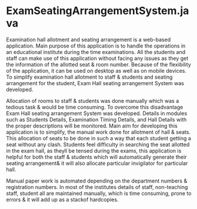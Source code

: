 # ExamSeatingArrangementSystem.java
Examination hall allotment and seating arrangement is a web-based application. Main purpose of this application is to handle the operations in an educational institute during the time examinations. All the students and staff can make use of this application without facing any issues as they get the information of the allotted seat & room number. Because of the flexibility of the application, it can be used on desktop as well as on mobile devices. To simplify examination hall allotment to staff & students and seating arrangement for the student, Exam Hall seating arrangement System was developed.

Allocation of rooms to staff & students was done manually which was a tedious task & would be time consuming. To overcome this disadvantage Exam Hall seating arrangement System was developed. Details in modules such as Students Details, Examination Timing Details, and Hall Details with the proper descriptions will be monitored. Main aim for developing this application is to simplify, the manual work done for allotment of hall & seats. This allocation of seats to be done in such a way that each student getting a seat without any clash. Students feel difficulty in searching the seat allotted in the exam hall, as theyll be tensed during the exams, this application is helpful for both the staff & students which will automatically generate their seating arrangement& it will also allocate particular invigilator for particular hall.

Manual paper work is automated depending on the department numbers & registration numbers. In most of the institutes details of staff, non-teaching staff, student all are maintained manually, which is time consuming, prone to errors & it will add up as a stackof hardcopies.
